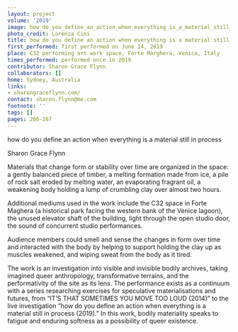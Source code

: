 ```yaml
---
layout: project
volume: '2019'
image: how_do_you_define_an_action_when_everything_is_a_material_still_in_process.jpg
photo_credit: Lorenza Cini
title: how do you define an action when everything is a material still in process
first_performed: first performed on June 14, 2019
place: C32 performing art work space, Forte Marghera, Venice, Italy
times_performed: performed once in 2019
contributor: Sharon Grace Flynn
collaborators: []
home: Sydney, Australia
links:
- sharongraceflynn.com/
contact: sharon.flynn@me.com
footnote: ''
tags: []
pages: 266-267
---
```



how do you define an action when everything is a material still in process

Sharon Grace Flynn

Materials that change form or stability over time are organized in the space: a gently balanced piece of timber, a melting formation made from ice, a pile of rock salt eroded by melting water, an evaporating fragrant oil, a weakening body holding a lump of crumbling clay over almost two hours.

Additional mediums used in the work include the C32 space in Forte Maghera (a historical park facing the western bank of the Venice lagoon), the unused elevator shaft of the building, light through the open studio door, the sound of concurrent studio performances.

Audience members could smell and sense the changes in form over time and interacted with the body by helping to support holding the clay up as muscles weakened, and wiping sweat from the body as it tired.

The work is an investigation into visible and invisible bodily archives, taking imagined queer anthropology, transformative terrains, and the performativity of the site as its lens. The performance exists as a continuum with a series researching exercises for speculative materialisations and futures, from “IT’S THAT SOMETIMES YOU MOVE TOO LOUD (2014)” to the live investigation “how do you define an action when everything is a material still in process (2019).” In this work, bodily materiality speaks to fatigue and enduring softness as a possibility of queer existence.

